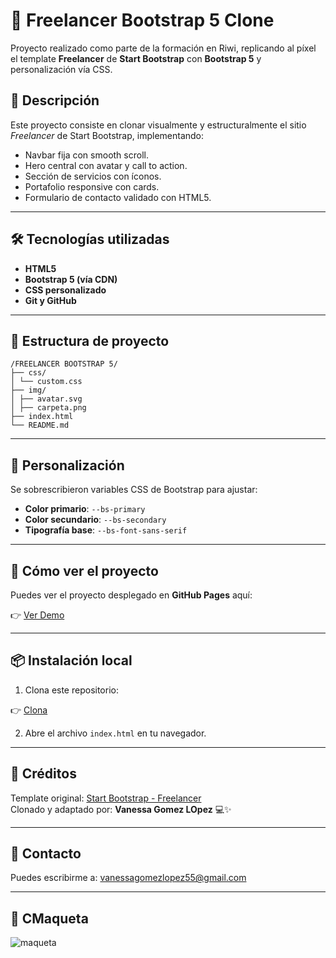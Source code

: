 # 🎨 Freelancer Bootstrap 5 Clone

Proyecto realizado como parte de la formación en Riwi, replicando al píxel el template **Freelancer** de **Start Bootstrap** con **Bootstrap 5** y personalización vía CSS.

## 📌 Descripción

Este proyecto consiste en clonar visualmente y estructuralmente el sitio *Freelancer* de Start Bootstrap, implementando:

- Navbar fija con smooth scroll.
- Hero central con avatar y call to action.
- Sección de servicios con íconos.
- Portafolio responsive con cards.
- Formulario de contacto validado con HTML5.

---

## 🛠️ Tecnologías utilizadas

- **HTML5**
- **Bootstrap 5 (vía CDN)**
- **CSS personalizado**
- **Git y GitHub**

---

## 📂 Estructura de proyecto

```text
/FREELANCER BOOTSTRAP 5/
├── css/
│ └── custom.css
├── img/
│ ├── avatar.svg
│ ├── carpeta.png
├── index.html
└── README.md
```
---

## 🎨 Personalización

Se sobrescribieron variables CSS de Bootstrap para ajustar:

- **Color primario**: `--bs-primary`
- **Color secundario**: `--bs-secondary`
- **Tipografía base**: `--bs-font-sans-serif`

---

## 🚀 Cómo ver el proyecto

Puedes ver el proyecto desplegado en **GitHub Pages** aquí:

👉 [Ver Demo](https://vanessa55-rgb.github.io/freelancer-/#page-top)

---

## 📦 Instalación local

1. Clona este repositorio:

👉 [Clona](https://github.com/Vanessa55-rgb/freelancer-.git)



2. Abre el archivo `index.html` en tu navegador.

---

## 📜 Créditos

Template original: [Start Bootstrap - Freelancer](https://startbootstrap.com/theme/freelancer)  
Clonado y adaptado por: **Vanessa Gomez LOpez** 💻✨

---

## 📧 Contacto

Puedes escribirme a: vanessagomezlopez55@gmail.com

---

## 📧 CMaqueta

![maqueta](https://github.com/user-attachments/assets/48e6df83-396a-4a95-91e4-ad46402ab27d)

